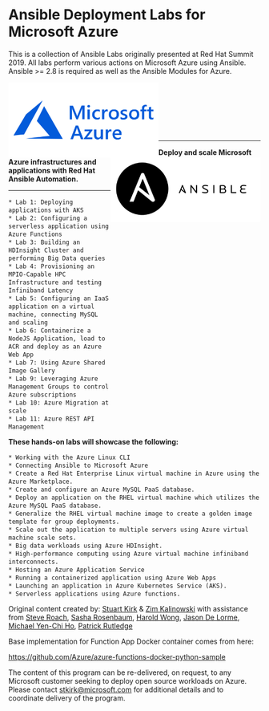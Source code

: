 # Ansible Deployment Labs for Microsoft Azure 

This is a collection of Ansible Labs originally presented at Red Hat Summit 2019. All labs perform various actions on Microsoft Azure using Ansible. Ansible >= 2.8 is required as well as the Ansible Modules for Azure.

<img align="left" src="./images/azure-logo.png" width="300"> <img align="right" src="./images/ansible-logo.png" width="300">
<br><br><br>
<br><br><br><hr>
<b>Deploy and scale Microsoft Azure infrastructures and applications with Red Hat Ansible Automation.</b>
<HR>

	* Lab 1: Deploying applications with AKS
	* Lab 2: Configuring a serverless application using Azure Functions
	* Lab 3: Building an HDInsight Cluster and performing Big Data queries
	* Lab 4: Provisioning an MPIO-Capable HPC Infrastructure and testing Infiniband Latency
	* Lab 5: Configuring an IaaS application on a virtual machine, connecting MySQL and scaling
	* Lab 6: Containerize a NodeJS Application, load to ACR and deploy as an Azure Web App
	* Lab 7: Using Azure Shared Image Gallery
	* Lab 9: Leveraging Azure Management Groups to control Azure subscriptions
	* Lab 10: Azure Migration at scale
	* Lab 11: Azure REST API Management

<b>These hands-on labs will showcase the following:</b>

	* Working with the Azure Linux CLI
	* Connecting Ansible to Microsoft Azure
	* Create a Red Hat Enterprise Linux virtual machine in Azure using the Azure Marketplace.
	* Create and configure an Azure MySQL PaaS database.
	* Deploy an application on the RHEL virtual machine which utilizes the Azure MySQL PaaS database.
	* Generalize the RHEL virtual machine image to create a golden image template for group deployments.
	* Scale out the application to multiple servers using Azure virtual machine scale sets.
	* Big data workloads using Azure HDInsight.
	* High-performance computing using Azure virtual machine infiniband interconnects.
	* Hosting an Azure Application Service
	* Running a containerized application using Azure Web Apps
	* Launching an application in Azure Kubernetes Service (AKS).
	* Serverless applications using Azure functions.

Original content created by: [Stuart Kirk](https://github.com/stuartatmicrosoft) & [Zim Kalinowski](https://github.com/zikalino) with assistance from [Steve Roach](https://github.com/grandparoach), [Sasha Rosenbaum](https://github.com/divineops), [Harold Wong](https://github.com/haroldwongms), [Jason De Lorme](https://github.com/ms-jasondel), [Michael Yen-Chi Ho](https://github.com/yenchiho), [Patrick Rutledge](https://github.com/rut31337)

Base implementation for Function App Docker container comes from here:

https://github.com/Azure/azure-functions-docker-python-sample

The content of this program can be re-delivered, on request, to any Microsoft customer seeking to deploy open source workloads on Azure.  Please contact stkirk@microsoft.com for additional details and to coordinate delivery of the program.

